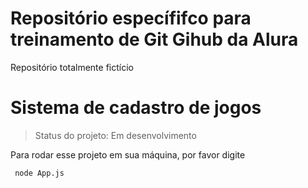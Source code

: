 # Repositório específifco para treinamento de Git Gihub da Alura

Repositório totalmente fictício

<h1>Sistema de cadastro de jogos</h1>

> Status do projeto: Em desenvolvimento

Para rodar esse projeto em sua máquina, por favor digite

```
 node App.js
 
```
